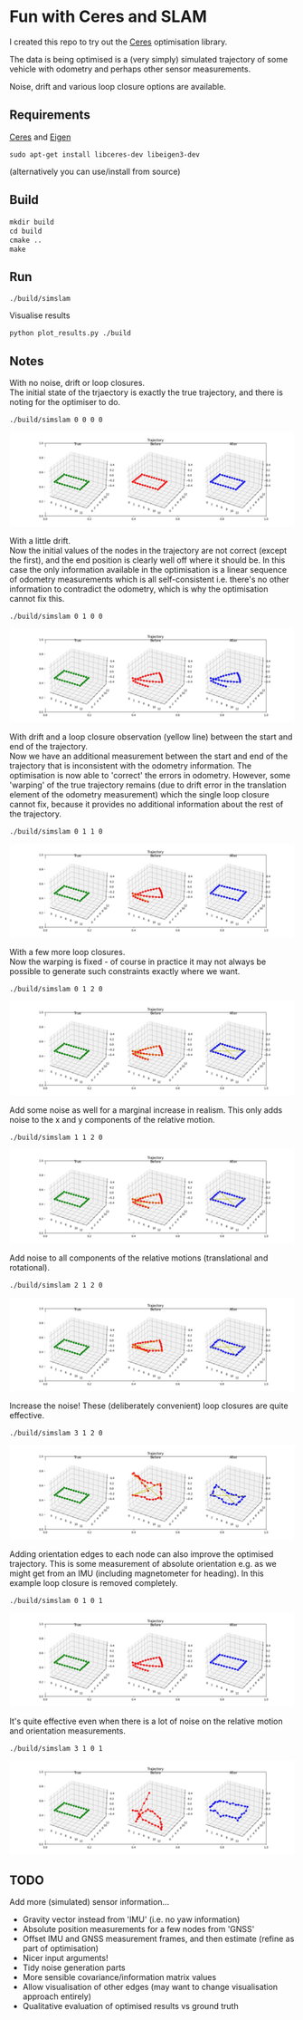 # Fun with Ceres and SLAM
I created this repo to try out the [Ceres](http://ceres-solver.org/) optimisation library.

The data is being optimised is a (very simply) simulated trajectory of some vehicle with odometry and perhaps other sensor measurements.

Noise, drift and various loop closure options are available.

## Requirements
[Ceres](http://ceres-solver.org/) and [Eigen](https://eigen.tuxfamily.org/dox/GettingStarted.html)
```shell script
sudo apt-get install libceres-dev libeigen3-dev
```
(alternatively you can use/install from source)

## Build
```shell script
mkdir build
cd build
cmake ..
make
```


## Run
```shell script
./build/simslam
```
Visualise results
```shell script
python plot_results.py ./build
```

## Notes
With no noise, drift or loop closures.  
The initial state of the trjaectory is exactly the true trajectory, and there is noting for the optimiser to do.
```shell script
./build/simslam 0 0 0 0
```
![](images/plot0000.jpg)

With a little drift.  
Now the initial values of the nodes in the trajectory are not correct (except the first), and the end position is clearly well off where it should be. 
In this case the only information available in the optimisation is a linear sequence of odometry measurements which is all self-consistent i.e. there's no other information to contradict the odometry, which is why the optimisation cannot fix this.
```shell script
./build/simslam 0 1 0 0
```
![](images/plot0100.jpg)

With drift and a loop closure observation (yellow line) between the start and end of the trajectory.  
Now we have an additional measurement between the start and end of the trajectory that is inconsistent with the odometry information. The optimisation is now able to 'correct' the errors in odometry. However, some 'warping' of the true trajectory remains (due to drift error in the translation element of the odometry measurement) which the single loop closure cannot fix, because it provides no additional information about the rest of the trajectory.   
```shell script
./build/simslam 0 1 1 0
```
![](images/plot0110.jpg)

With a few more loop closures.  
Now the warping is fixed - of course in practice it may not always be possible to generate such constraints exactly where we want.
```shell script
./build/simslam 0 1 2 0
```
![](images/plot0120.jpg)

Add some noise as well for a marginal increase in realism. This only adds noise to the x and y components of the relative motion.
```shell script
./build/simslam 1 1 2 0
```
![](images/plot1120.jpg)

Add noise to all components of the relative motions (translational and rotational).
```shell script
./build/simslam 2 1 2 0
```
![](images/plot2120.jpg)

Increase the noise! These (deliberately convenient) loop closures are quite effective.
```shell script
./build/simslam 3 1 2 0
```
![](images/plot3120.jpg)

Adding orientation edges to each node can also improve the optimised trajectory. 
This is some measurement of absolute orientation e.g. as we might get from an IMU (including magnetometer for heading).
In this example loop closure is removed completely.
```shell script
./build/simslam 0 1 0 1
```
![](images/plot0101.jpg)

It's quite effective even when there is a lot of noise on the relative motion and orientation measurements.
```shell script
./build/simslam 3 1 0 1
```
![](images/plot3101.jpg)


## TODO
Add more (simulated) sensor information...
 - Gravity vector instead from 'IMU' (i.e. no yaw information)
 - Absolute position measurements for a few nodes from 'GNSS'
 - Offset IMU and GNSS measurement frames, and then estimate (refine as part of optimisation)
 - Nicer input arguments!
 - Tidy noise generation parts
 - More sensible covariance/information matrix values
 - Allow visualisation of other edges (may want to change visualisation approach entirely)
 - Qualitative evaluation of optimised results vs ground truth
 